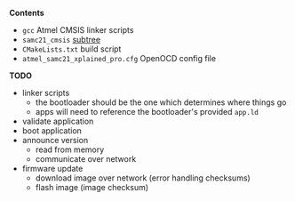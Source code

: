**Contents**

* `gcc` Atmel CMSIS linker scripts
* `samc21_cmsis` [subtree](https://github.com/benjaminjnoack/samc21_cmsis)
* `CMakeLists.txt` build script
* `atmel_samc21_xplained_pro.cfg` OpenOCD config file


**TODO**

* linker scripts
    * the bootloader should be the one which determines where things go
    * apps will need to reference the bootloader's provided `app.ld`
* validate application
* boot application
* announce version
    * read from memory
    * communicate over network
* firmware update
    * download image over network (error handling checksums)
    * flash image (image checksum)
    
